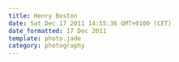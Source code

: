 ```yaml
---
title: Henry Boston
date: Sat Dec 17 2011 14:55:36 GMT+0100 (CET)
date_formatted: 17 Dec 2011
template: photo.jade
category: photography
---
```

